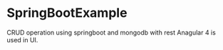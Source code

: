 # SpringBootExample
CRUD operation using springboot and mongodb with rest
Anagular 4 is used in UI.
